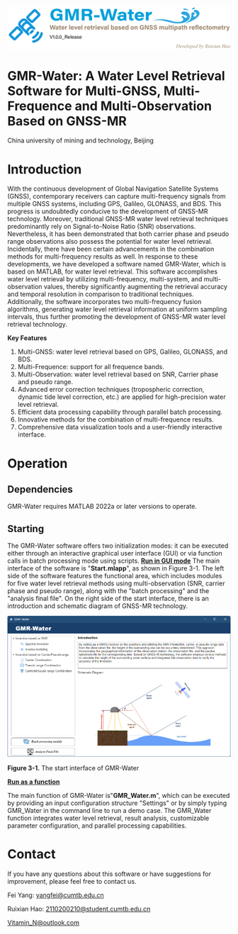 ![LOGO](./icon/LOGO.png)

# **GMR-Water: A Water Level Retrieval Software for Multi-GNSS, Multi-Frequence and Multi-Observation Based on GNSS-MR**

China university of mining and technology, Beijing

# **Introduction**

With the continuous development of Global Navigation Satellite Systems (GNSS), contemporary receivers can capture multi-frequency signals from multiple GNSS systems, including GPS, Galileo, GLONASS, and BDS. This progress is undoubtedly conducive to the development of GNSS-MR technology. Moreover, traditional GNSS-MR water level retrieval techniques predominantly rely on Signal-to-Noise Ratio (SNR) observations. Nevertheless, it has been demonstrated that both carrier phase and pseudo range observations also possess the potential for water level retrieval. Incidentally, there have been certain advancements in the combination methods for multi-frequency results as well. In response to these developments, we have developed a software named GMR-Water, which is based on MATLAB, for water level retrieval. This software accomplishes water level retrieval by utilizing multi-frequency, multi-system, and multi-observation values, thereby significantly augmenting the retrieval accuracy and temporal resolution in comparison to traditional techniques. Additionally, the software incorporates two multi-frequency fusion algorithms, generating water level retrieval information at uniform sampling intervals, thus further promoting the development of GNSS-MR water level retrieval technology.

**Key Features**

1. Multi-GNSS: water level retrieval based on GPS, Galileo, GLONASS, and BDS.
2. Multi-Frequence: support for all frequence bands.
3. Multi-Observation: water level retrieval based on SNR, Carrier phase and pseudo range.
4. Advanced error correction techniques (tropospheric correction, dynamic tide level correction, etc.) are applied for high-precision water level retrieval.
5. Efficient data processing capability through parallel batch processing.
6. Innovative methods for the combination of multi-frequence results.
7. Comprehensive data visualization tools and a user-friendly interactive interface.

# **Operation**

## Dependencies

GMR-Water requires MATLAB 2022a or later versions to operate.

## Starting

The GMR-Water software offers two initialization modes: it can be executed either through an interactive graphical user interface (GUI) or via function calls in batch processing mode using scripts.
<u>**Run in GUI mode**</u>
The main interface of the software is "**Start.mlapp**", as shown in Figure 3-1. The left side of the software features the functional area, which includes modules for five water level retrieval methods using multi-observation (SNR, carrier phase and pseudo range), along with the "batch processing" and the "analysis final file". On the right side of the start interface, there is an introduction and schematic diagram of GNSS-MR technology.

![start](./icon/start_GUI.png)


**Figure 3-1.** The start interface of GMR-Water

<u>**Run as a function**</u>

The main function of GMR-Water is"**GMR_Water.m**", which can be executed by providing an input configuration structure "Settings" or by simply typing
GMR_Water in the command line to run a demo case. The GMR_Water function integrates water level retrieval, result analysis, customizable parameter configuration, and parallel processing capabilities.



# **Contact**

If you have any questions about this software or have suggestions for improvement, please feel free to contact us.

Fei Yang: [yangfei@cumtb.edu.cn](mailto:yangfei@cumtb.edu.cn)

Ruixian Hao: [2110200210@student.cumtb.edu.cn](mailto:2110200210@student.cumtb.edu.cn)

<Vitamin_N@outlook.com>